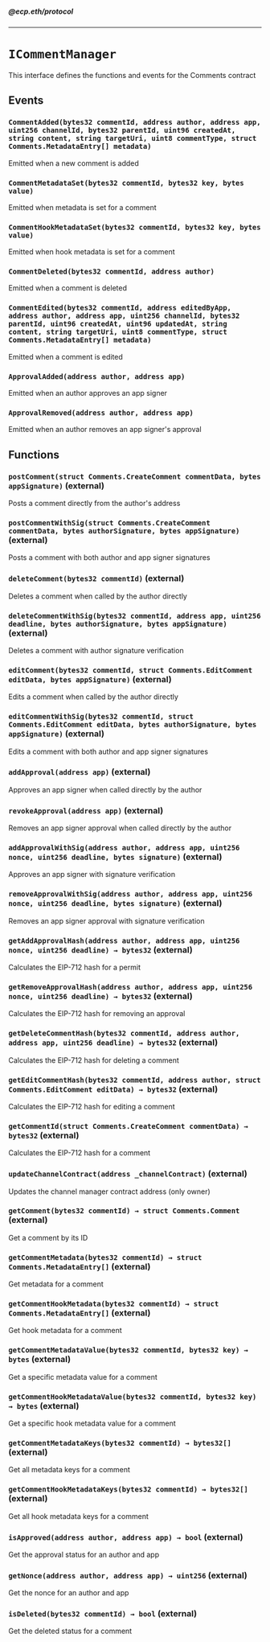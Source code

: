 ##### @ecp.eth/protocol

----

# `ICommentManager`

This interface defines the functions and events for the Comments contract







## Events

### `CommentAdded(bytes32 commentId, address author, address app, uint256 channelId, bytes32 parentId, uint96 createdAt, string content, string targetUri, uint8 commentType, struct Comments.MetadataEntry[] metadata)`

Emitted when a new comment is added




### `CommentMetadataSet(bytes32 commentId, bytes32 key, bytes value)`

Emitted when metadata is set for a comment




### `CommentHookMetadataSet(bytes32 commentId, bytes32 key, bytes value)`

Emitted when hook metadata is set for a comment




### `CommentDeleted(bytes32 commentId, address author)`

Emitted when a comment is deleted




### `CommentEdited(bytes32 commentId, address editedByApp, address author, address app, uint256 channelId, bytes32 parentId, uint96 createdAt, uint96 updatedAt, string content, string targetUri, uint8 commentType, struct Comments.MetadataEntry[] metadata)`

Emitted when a comment is edited




### `ApprovalAdded(address author, address app)`

Emitted when an author approves an app signer




### `ApprovalRemoved(address author, address app)`

Emitted when an author removes an app signer's approval





## Functions

### `postComment(struct Comments.CreateComment commentData, bytes appSignature)` (external)

Posts a comment directly from the author's address




### `postCommentWithSig(struct Comments.CreateComment commentData, bytes authorSignature, bytes appSignature)` (external)

Posts a comment with both author and app signer signatures




### `deleteComment(bytes32 commentId)` (external)

Deletes a comment when called by the author directly




### `deleteCommentWithSig(bytes32 commentId, address app, uint256 deadline, bytes authorSignature, bytes appSignature)` (external)

Deletes a comment with author signature verification




### `editComment(bytes32 commentId, struct Comments.EditComment editData, bytes appSignature)` (external)

Edits a comment when called by the author directly




### `editCommentWithSig(bytes32 commentId, struct Comments.EditComment editData, bytes authorSignature, bytes appSignature)` (external)

Edits a comment with both author and app signer signatures




### `addApproval(address app)` (external)

Approves an app signer when called directly by the author




### `revokeApproval(address app)` (external)

Removes an app signer approval when called directly by the author




### `addApprovalWithSig(address author, address app, uint256 nonce, uint256 deadline, bytes signature)` (external)

Approves an app signer with signature verification




### `removeApprovalWithSig(address author, address app, uint256 nonce, uint256 deadline, bytes signature)` (external)

Removes an app signer approval with signature verification




### `getAddApprovalHash(address author, address app, uint256 nonce, uint256 deadline) → bytes32` (external)

Calculates the EIP-712 hash for a permit




### `getRemoveApprovalHash(address author, address app, uint256 nonce, uint256 deadline) → bytes32` (external)

Calculates the EIP-712 hash for removing an approval




### `getDeleteCommentHash(bytes32 commentId, address author, address app, uint256 deadline) → bytes32` (external)

Calculates the EIP-712 hash for deleting a comment




### `getEditCommentHash(bytes32 commentId, address author, struct Comments.EditComment editData) → bytes32` (external)

Calculates the EIP-712 hash for editing a comment




### `getCommentId(struct Comments.CreateComment commentData) → bytes32` (external)

Calculates the EIP-712 hash for a comment




### `updateChannelContract(address _channelContract)` (external)

Updates the channel manager contract address (only owner)




### `getComment(bytes32 commentId) → struct Comments.Comment` (external)

Get a comment by its ID




### `getCommentMetadata(bytes32 commentId) → struct Comments.MetadataEntry[]` (external)

Get metadata for a comment




### `getCommentHookMetadata(bytes32 commentId) → struct Comments.MetadataEntry[]` (external)

Get hook metadata for a comment




### `getCommentMetadataValue(bytes32 commentId, bytes32 key) → bytes` (external)

Get a specific metadata value for a comment




### `getCommentHookMetadataValue(bytes32 commentId, bytes32 key) → bytes` (external)

Get a specific hook metadata value for a comment




### `getCommentMetadataKeys(bytes32 commentId) → bytes32[]` (external)

Get all metadata keys for a comment




### `getCommentHookMetadataKeys(bytes32 commentId) → bytes32[]` (external)

Get all hook metadata keys for a comment




### `isApproved(address author, address app) → bool` (external)

Get the approval status for an author and app




### `getNonce(address author, address app) → uint256` (external)

Get the nonce for an author and app




### `isDeleted(bytes32 commentId) → bool` (external)

Get the deleted status for a comment






